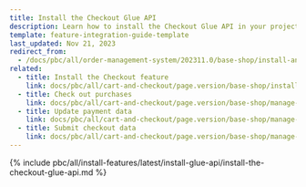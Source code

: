 ```yaml
---
title: Install the Checkout Glue API
description: Learn how to install the Checkout Glue API in your project
template: feature-integration-guide-template
last_updated: Nov 21, 2023
redirect_from:
  - /docs/pbc/all/order-management-system/202311.0/base-shop/install-and-update/install-glue-api/install-the-checkout-glue-api.html
related:
  - title: Install the Checkout feature
    link: docs/pbc/all/cart-and-checkout/page.version/base-shop/install-and-upgrade/install-features/install-the-checkout-feature.html
  - title: Check out purchases
    link: docs/pbc/all/cart-and-checkout/page.version/base-shop/manage-using-glue-api/check-out/glue-api-check-out-purchases.html
  - title: Update payment data
    link: docs/pbc/all/cart-and-checkout/page.version/base-shop/manage-using-glue-api/check-out/glue-api-update-payment-data.html
  - title: Submit checkout data
    link: docs/pbc/all/cart-and-checkout/page.version/base-shop/manage-using-glue-api/check-out/glue-api-submit-checkout-data.html
---
```


{% include pbc/all/install-features/latest/install-glue-api/install-the-checkout-glue-api.md %} <!-- To edit, see /_includes/pbc/all/install-features/202311.0/install-glue-api/install-the-checkout-glue-api.md -->
